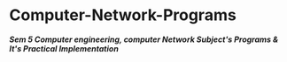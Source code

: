 # Computer-Network-Programs

***Sem 5 Computer engineering, computer Network Subject's Programs & It's Practical Implementation***

